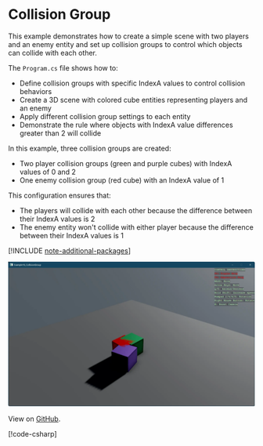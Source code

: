 # Collision Group

This example demonstrates how to create a simple scene with two players and an enemy entity and set up collision groups to control which objects can collide with each other.

The `Program.cs` file shows how to:
- Define collision groups with specific IndexA values to control collision behaviors
- Create a 3D scene with colored cube entities representing players and an enemy
- Apply different collision group settings to each entity
- Demonstrate the rule where objects with IndexA value differences greater than 2 will collide

In this example, three collision groups are created:
- Two player collision groups (green and purple cubes) with IndexA values of 0 and 2
- One enemy collision group (red cube) with an IndexA value of 1

This configuration ensures that:
- The players will collide with each other because the difference between their IndexA values is 2
- The enemy entity won't collide with either player because the difference between their IndexA values is 1

[!INCLUDE [note-additional-packages](../../../includes/manual/examples/note-additional-packages.md)]

![Stride UI Example](media/stride-game-engine-example16-collision-group.webp)

View on [GitHub](https://github.com/stride3d/stride-community-toolkit/tree/main/examples/code-only/Example16_CollisionGroup).

[!code-csharp[](../../../../examples/code-only/Example16_CollisionGroup/Program.cs)]